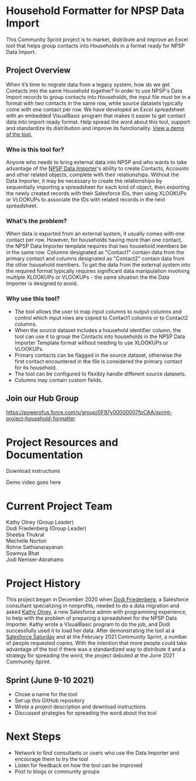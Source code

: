 # Household Formatter for NPSP Data Import
This Community Sprint project is to market, distribute and improve an Excel tool that helps group contacts into Households in a format ready for NPSP Data Import.

## Project Overview
When it’s time to migrate data from a legacy system, how do we get Contacts into the same Household together? In order to use NPSP's Data Import records to group contacts into Households, the input file must be in a format with two contacts in the same row, while source datasets typically come with one contact per row. We have developed an Excel spreadsheet with an embedded VisualBasic program that makes it easier to get contact data into import-ready format. Help spread the word about this tool, support and standardize its distribution and improve its functionality. [View a demo of the tool.](https://youtu.be/NGU43QEsObE)

### Who is this tool for?
Anyone who needs to bring external data into NPSP and who wants to take advantage of the [NPSP Data Importer](https://powerofus.force.com/s/article/NPSP-How-the-Import-Process-Works)'s ability to create Contacts, Accounts and other related objects, complete with their relationships. Without the Data Importer, it may be necessary to create the relationships by sequentially importing a spreadsheet for each kind of object, then exporting the newly created records with their Salesforce IDs, then using XLOOKUPs or VLOOKUPs to associate the IDs with related records in the next spreadsheet. 

### What's the problem?
When data is exported from an external system, it usually comes with one contact per row. However, for households having more than one contact, the NPSP Data Importer template requires that two household members be in the same row. Columns designated as "Contact1" contain data from the primary contact and columns designated as "Contact2" contain data from the other household members. To get the data from the external system into the required format typically requires significant data manipulation involving multiple XLOOKUPs or VLOOKUPs - the same situation the the Data Importer is designed to avoid. 

### Why use this tool?
-  The tool allows the user to map input columns to output columns and control which input rows are copied to Contact1 columns or to Contact2 columns.
-  When the source dataset includes a household identifier column, the tool can use it to group the Contacts into households in the NPSP Data Importer Template format without needing to use XLOOKUPs or VLOOKUPs.
-  Primary contacts can be flagged in the source dataset, otherwise the first contact encountered in the file is considered the primary contact for its household.
-  The tool can be configured to flexibly handle different source datasets.
-  Columns may contain custom fields.

## Join our Hub Group 
https://powerofus.force.com/s/group/0F97y00000007fpCAA/sprint-project-household-formatter



# Project Resources and Documentation
Download instructions

Demo video goes here



# Current Project Team                   
Kathy Olney           (Group Leader)    
Dodi Friedenberg      (Group Leader)     
Sheeba Thukral    
Mechelle Norton  
Rohne Sathianarayanan  
Sowmya Bhat   
Jodi Nemser-Abrahams


# Project History
This project began in December 2020 when [Dodi Friedenberg](https://www.linkedin.com/in/dodifriedenberg/), a Salesforce consultant specializing in nonprofits, needed to do a data migration and asked [Kathy Olney](https://www.linkedin.com/in/kathy-olney-acton-ma/), a new Salesforce admin with programming experience, to help with the problem of preparing a spreadsheet for the NPSP Data Importer. Kathy wrote a VisualBasic program to do the job, and Dodi successfully used it to load her data. After demonstrating the tool at a [Salesforce Saturday](https://www.linkedin.com/groups/12476927/) and at the February 2021 Community Sprint, a number of people requested copies. With the intention that more people could take advantage of the tool if there was a standardized way to distribute it and a strategy for spreading the word, the project debuted at the June 2021 Community Sprint. 

## Sprint (June 9-10 2021)

- Chose a name for the tool
- Set up this GitHub repository 
- Wrote a project description and download instructions
- Discussed strategies for spreading the word about the tool



# Next Steps
- Network to find consultants or users who use the Data Importer and encourage them to try the tool
- Listen for feedback on how the tool can be improved
- Post to blogs or community groups
